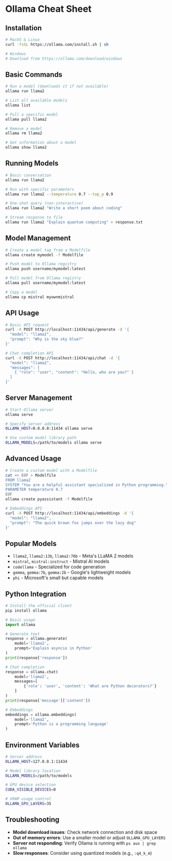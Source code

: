 # Ollama Cheat Sheet

## Installation

```bash
# MacOS & Linux
curl -fsSL https://ollama.com/install.sh | sh

# Windows
# Download from https://ollama.com/download/windows
```

## Basic Commands

```bash
# Run a model (downloads it if not available)
ollama run llama2

# List all available models
ollama list

# Pull a specific model
ollama pull llama2

# Remove a model
ollama rm llama2

# Get information about a model
ollama show llama2
```

## Running Models

```bash
# Basic conversation
ollama run llama2

# Run with specific parameters
ollama run llama2 --temperature 0.7 --top_p 0.9

# One-shot query (non-interactive)
ollama run llama2 "Write a short poem about coding"

# Stream response to file
ollama run llama2 "Explain quantum computing" > response.txt
```

## Model Management

```bash
# Create a model tag from a Modelfile
ollama create mymodel -f Modelfile

# Push model to Ollama registry
ollama push username/mymodel:latest

# Pull model from Ollama registry
ollama pull username/mymodel:latest

# Copy a model
ollama cp mistral myownmistral
```

## API Usage

```bash
# Basic API request
curl -X POST http://localhost:11434/api/generate -d '{
  "model": "llama2",
  "prompt": "Why is the sky blue?"
}'

# Chat completion API
curl -X POST http://localhost:11434/api/chat -d '{
  "model": "llama2",
  "messages": [
    { "role": "user", "content": "Hello, who are you?" }
  ]
}'
```

## Server Management

```bash
# Start Ollama server
ollama serve

# Specify server address
OLLAMA_HOST=0.0.0.0:11434 ollama serve

# Use custom model library path
OLLAMA_MODELS=/path/to/models ollama serve
```

## Advanced Usage

```bash
# Create a custom model with a Modelfile
cat << EOF > Modelfile
FROM llama2
SYSTEM "You are a helpful assistant specialized in Python programming."
PARAMETER temperature 0.7
EOF
ollama create pyassistant -f Modelfile

# Embeddings API
curl -X POST http://localhost:11434/api/embeddings -d '{
  "model": "llama2",
  "prompt": "The quick brown fox jumps over the lazy dog"
}'
```

## Popular Models

- `llama2`, `llama2:13b`, `llama2:70b` - Meta's LLaMA 2 models
- `mistral`, `mistral:instruct` - Mistral AI models
- `codellama` - Specialized for code generation
- `gemma`, `gemma:7b`, `gemma:2b` - Google's lightweight models
- `phi` - Microsoft's small but capable models

## Python Integration

```python
# Install the official client
pip install ollama

# Basic usage
import ollama

# Generate text
response = ollama.generate(
    model='llama2',
    prompt='Explain asyncio in Python'
)
print(response['response'])

# Chat completion
response = ollama.chat(
    model='llama2',
    messages=[
        {'role': 'user', 'content': 'What are Python decorators?'}
    ]
)
print(response['message']['content'])

# Embeddings
embeddings = ollama.embeddings(
    model='llama2',
    prompt='Python is a programming language'
)
```

## Environment Variables

```bash
# Server address
OLLAMA_HOST=127.0.0.1:11434

# Model library location
OLLAMA_MODELS=/path/to/models

# GPU device selection
CUDA_VISIBLE_DEVICES=0

# VRAM usage control
OLLAMA_GPU_LAYERS=35
```

## Troubleshooting

- **Model download issues**: Check network connection and disk space
- **Out of memory errors**: Use a smaller model or adjust `OLLAMA_GPU_LAYERS`
- **Server not responding**: Verify Ollama is running with `ps aux | grep ollama`
- **Slow responses**: Consider using quantized models (e.g., `:q4_k_m`)
